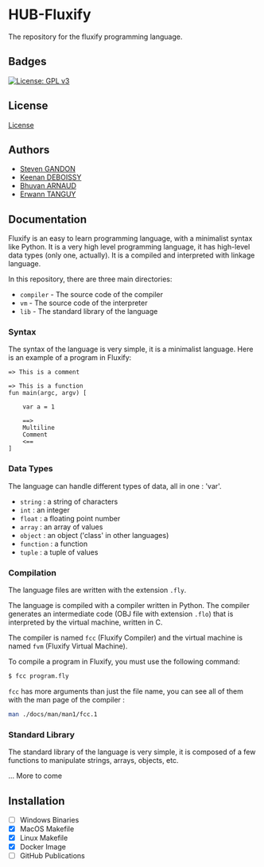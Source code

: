 # HUB-Fluxify

The repository for the fluxify programming language.

## Badges

[![License: GPL v3](https://img.shields.io/badge/License-GPLv3-blue.svg)](https://github.com/StevenGandon/HUB-Fluxify/blob/main/LICENSE)

## License

[License](https://github.com/StevenGandon/HUB-Fluxify/blob/main/license)

## Authors

- [Steven GANDON](https://www.github.com/goldenapple3619)
- [Keenan DEBOISSY](https://www.github.com/kdeboissy)
- [Bhuvan ARNAUD](https://www.github.com/BhuvanArn)
- [Erwann TANGUY](https://www.github.com/Fizo55)

## Documentation

Fluxify is an easy to learn programming language, with a minimalist syntax like Python. It is a very high level programming language, it has high-level data types (only one, actually). It is a compiled and interpreted with linkage language.

In this repository, there are three main directories:
- `compiler` - The source code of the compiler
- `vm` - The source code of the interpreter
- `lib` - The standard library of the language

### Syntax

The syntax of the language is very simple, it is a minimalist language. Here is an example of a program in Fluxify:

```fluxify
=> This is a comment

=> This is a function
fun main(argc, argv) [

    var a = 1

    ==>
    Multiline
    Comment
    <==
]

```

### Data Types

The language can handle different types of data, all in one : 'var'.

- `string` : a string of characters
- `int` : an integer
- `float` : a floating point number
- `array` : an array of values
- `object` : an object ('class' in other languages)
- `function` : a function
- `tuple` : a tuple of values

### Compilation

The language files are written with the extension `.fly`.

The language is compiled with a compiler written in Python. The compiler generates an intermediate code (OBJ file with extension `.flo`) that is interpreted by the virtual machine, written in C.


The compiler is named `fcc` (Fluxify Compiler) and the virtual machine is named `fvm` (Fluxify Virtual Machine).

To compile a program in Fluxify, you must use the following command:

```bash
$ fcc program.fly
```

`fcc` has more arguments than just the file name, you can see all of them with the man page of the compiler :

```bash
man ./docs/man/man1/fcc.1
```

### Standard Library

The standard library of the language is very simple, it is composed of a few functions to manipulate strings, arrays, objects, etc.

... More to come

## Installation

- [ ] Windows Binaries
- [X] MacOS Makefile
- [X] Linux Makefile
- [X] Docker Image
- [ ] GitHub Publications
